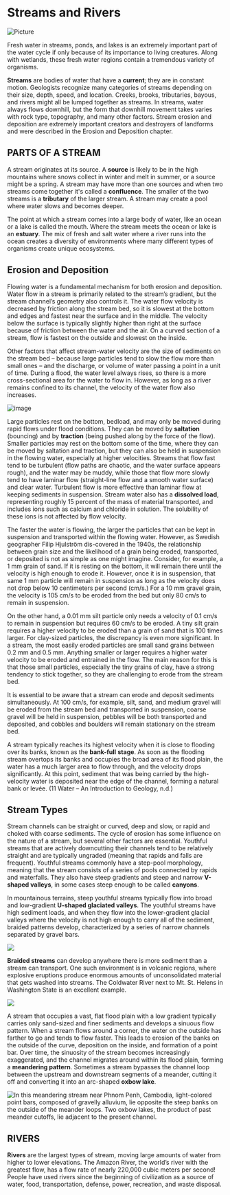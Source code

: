 # Streams and Rivers

![Picture](https://www.opengeography.org/uploads/1/7/4/1/17412073/_935299171.jpg)

 Fresh water in streams, ponds, and lakes is an extremely important part of the water cycle if only because of its importance to living creatures. Along with wetlands, these fresh water regions contain a tremendous variety of organisms.  
  
**Streams** are bodies of water that have a **current**; they are in constant motion. Geologists recognize many categories of streams depending on their size, depth, speed, and location. Creeks, brooks, tributaries, bayous, and rivers might all be lumped together as streams. In streams, water always flows downhill, but the form that downhill movement takes varies with rock type, topography, and many other factors. Stream erosion and deposition are extremely important creators and destroyers of landforms and were described in the Erosion and Deposition chapter.

## PARTS OF A STREAM

A stream originates at its source. A **source** is likely to be in the high mountains where snows collect in winter and melt in summer, or a source might be a spring. A stream may have more than one sources and when two streams come together it's called a **confluence**. The smaller of the two streams is a **tributary** of the larger stream. A stream may create a pool where water slows and becomes deeper.  
  
The point at which a stream comes into a large body of water, like an ocean or a lake is called the mouth. Where the stream meets the ocean or lake is an **estuary**. The mix of fresh and salt water where a river runs into the ocean creates a diversity of environments where many different types of organisms create unique ecosystems.

## Erosion and Deposition

Flowing water is a fundamental mechanism for both erosion and deposition. Water flow in a stream is primarily related to the stream’s gradient, but the stream channel’s geometry also controls it. The water flow velocity is decreased by friction along the stream bed, so it is slowest at the bottom and edges and fastest near the surface and in the middle. The velocity below the surface is typically slightly higher than right at the surface because of friction between the water and the air. On a curved section of a stream, flow is fastest on the outside and slowest on the inside.

Other factors that affect stream-water velocity are the size of sediments on the stream bed – because large particles tend to slow the flow more than small ones – and the discharge, or volume of water passing a point in a unit of time. During a flood, the water level always rises, so there is a more cross-sectional area for the water to flow in. However, as long as a river remains confined to its channel, the velocity of the water flow also increases.

![image](https://opentextbc.ca/physicalgeologyearle/wp-content/uploads/sites/145/2016/06/meandering.png)

Large particles rest on the bottom, bedload, and may only be moved during rapid flows under flood conditions. They can be moved by **saltation** \(bouncing\) and by **traction** \(being pushed along by the force of the flow\). Smaller particles may rest on the bottom some of the time, where they can be moved by saltation and traction, but they can also be held in suspension in the flowing water, especially at higher velocities. Streams that flow fast tend to be turbulent \(flow paths are chaotic, and the water surface appears rough\), and the water may be muddy, while those that flow more slowly tend to have laminar flow \(straight-line flow and a smooth water surface\) and clear water. Turbulent flow is more effective than laminar flow at keeping sediments in suspension. Stream water also has a **dissolved load**, representing roughly 15 percent of the mass of material transported, and includes ions such as calcium and chloride in solution. The solubility of these ions is not affected by flow velocity.

The faster the water is flowing, the larger the particles that can be kept in suspension and transported within the flowing water. However, as Swedish geographer Filip Hjulström dis-covered in the 1940s, the relationship between grain size and the likelihood of a grain being eroded, transported, or deposited is not as simple as one might imagine. Consider, for example, a 1 mm grain of sand. If it is resting on the bottom, it will remain there until the velocity is high enough to erode it. However, once it is in suspension, that same 1 mm particle will remain in suspension as long as the velocity does not drop below 10 centimeters per second \(cm/s.\) For a 10 mm gravel grain, the velocity is 105 cm/s to be eroded from the bed but only 80 cm/s to remain in suspension.

On the other hand, a 0.01 mm silt particle only needs a velocity of 0.1 cm/s to remain in suspension but requires 60 cm/s to be eroded. A tiny silt grain requires a higher velocity to be eroded than a grain of sand that is 100 times larger. For clay-sized particles, the discrepancy is even more significant. In a stream, the most easily eroded particles are small sand grains between 0.2 mm and 0.5 mm. Anything smaller or larger requires a higher water velocity to be eroded and entrained in the flow. The main reason for this is that those small particles, especially the tiny grains of clay, have a strong tendency to stick together, so they are challenging to erode from the stream bed.

It is essential to be aware that a stream can erode and deposit sediments simultaneously. At 100 cm/s, for example, silt, sand, and medium gravel will be eroded from the stream bed and transported in suspension, coarse gravel will be held in suspension, pebbles will be both transported and deposited, and cobbles and boulders will remain stationary on the stream bed.

A stream typically reaches its highest velocity when it is close to flooding over its banks, known as the **bank-full** **stage**. As soon as the flooding stream overtops its banks and occupies the broad area of its flood plain, the water has a much larger area to flow through, and the velocity drops significantly. At this point, sediment that was being carried by the high-velocity water is deposited near the edge of the channel, forming a natural bank or levée. \(11 Water – An Introduction to Geology, n.d.\)

## Stream Types

Stream channels can be straight or curved, deep and slow, or rapid and choked with coarse sediments. The cycle of erosion has some influence on the nature of a stream, but several other factors are essential. Youthful streams that are actively downcutting their channels tend to be relatively straight and are typically ungraded \(meaning that rapids and falls are frequent\). Youthful streams commonly have a step-pool morphology, meaning that the stream consists of a series of pools connected by rapids and waterfalls. They also have steep gradients and steep and narrow **V-shaped valleys**, in some cases steep enough to be called **canyons**.

 In mountainous terrains, steep youthful streams typically flow into broad and low-gradient **U-shaped glaciated valleys**. The youthful streams have high sediment loads, and when they flow into the lower-gradient glacial valleys where the velocity is not high enough to carry all of the sediment, braided patterns develop, characterized by a series of narrow channels separated by gravel bars.

![](../../.gitbook/assets/image%20%2849%29.png)

**Braided streams** can develop anywhere there is more sediment than a stream can transport. One such environment is in volcanic regions, where explosive eruptions produce enormous amounts of unconsolidated material that gets washed into streams. The Coldwater River next to Mt. St. Helens in Washington State is an excellent example.

![](../../.gitbook/assets/image%20%2867%29.png)

A stream that occupies a vast, flat flood plain with a low gradient typically carries only sand-sized and finer sediments and develops a sinuous flow pattern. When a stream flows around a corner, the water on the outside has farther to go and tends to flow faster. This leads to erosion of the banks on the outside of the curve, deposition on the inside, and formation of a point bar. Over time, the sinuosity of the stream becomes increasingly exaggerated, and the channel migrates around within its flood plain, forming a **meandering pattern**. Sometimes a stream bypasses the channel loop between the upstream and downstream segments of a meander, cutting it off and converting it into an arc-shaped **oxbow lake**.

![In this meandering stream near Phnom Penh, Cambodia, light-colored point bars, composed of gravelly alluvium, lie opposite the steep banks on the outside of the meander loops. Two oxbow lakes, the product of past meander cutoffs, lie adjacent to the present channel.](../../.gitbook/assets/image%20%2865%29.png)

## RIVERS

**Rivers** are the largest types of stream, moving large amounts of water from higher to lower elevations. The Amazon River, the world’s river with the greatest flow, has a flow rate of nearly 220,000 cubic meters per second! People have used rivers since the beginning of civilization as a source of water, food, transportation, defense, power, recreation, and waste disposal.  





